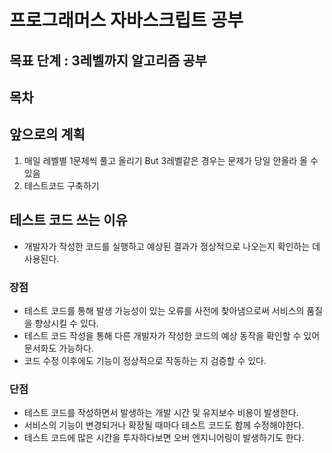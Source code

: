 # 프로그래머스 자바스크립트 공부

## 목표 단계 : 3레벨까지 알고리즘 공부

## 목차

## 앞으로의 계획

1. 매일 레벨별 1문제씩 풀고 올리기 But 3레벨같은 경우는 문제가 당일 안올라 올 수 있음
2. 테스트코드 구축하기

## 테스트 코드 쓰는 이유

- 개발자가 작성한 코드를 실행하고 예상된 결과가 정상적으로 나오는지 확인하는 데 사용된다.

### 장점

- 테스트 코드를 통해 발생 가능성이 있는 오류를 사전에 찾아냄으로써 서비스의 품질을 향상시킬 수 있다.
- 테스트 코드 작성을 통해 다른 개발자가 작성한 코드의 예상 동작을 확인할 수 있어 문서화도 가능하다.
- 코드 수정 이후에도 기능이 정상적으로 작동하는 지 검증할 수 있다.

### 단점

- 테스트 코드를 작성하면서 발생하는 개발 시간 및 유지보수 비용이 발생한다.
- 서비스의 기능이 변경되거나 확장될 때마다 테스트 코드도 함께 수정해야한다.
- 테스트 코드에 많은 시간을 투자하다보면 오버 엔지니어링이 발생하기도 한다.
